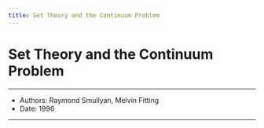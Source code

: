 ```yaml
---
title: Set Theory and the Continuum Problem
---
```


# Set Theory and the Continuum Problem

------
- Authors: Raymond Smullyan, Melvin Fitting
- Date: 1996
------

